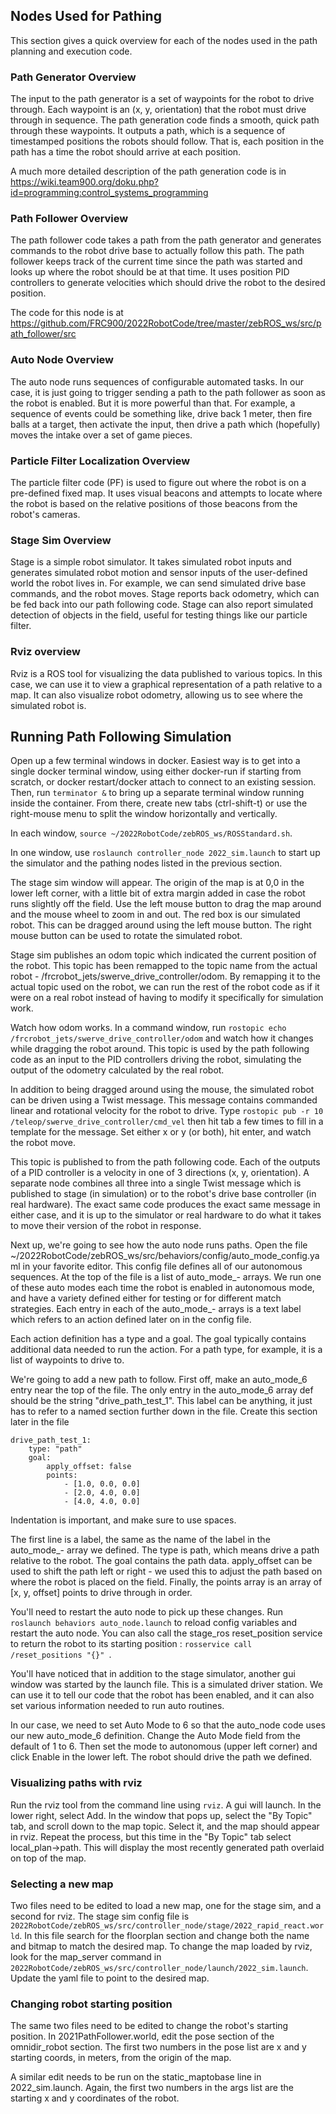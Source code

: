 ##  Nodes Used for Pathing ## 

This section gives a quick overview for each of the nodes used in the path planning and execution code.

###  Path Generator Overview ### 

The input to the path generator is a set of waypoints for the robot to drive through.  Each waypoint is an (x, y, orientation) that the robot must drive through in sequence. The path generation code finds a smooth, quick path through these waypoints.  It outputs a path, which is a sequence of timestamped positions the robots should follow.  That is, each position in the path has a time the robot should arrive at each position.  

A much more detailed description of the path generation code is in https://wiki.team900.org/doku.php?id=programming:control_systems_programming
  
###  Path Follower Overview ### 

The path follower code takes a path from the path generator and generates commands to the robot drive base to actually follow this path.  The path follower keeps track of the current time since the path was started and looks up where the robot should be at that time.  It uses position PID controllers to generate velocities which should drive the robot to the desired position.

The code for this node is at https://github.com/FRC900/2022RobotCode/tree/master/zebROS_ws/src/path_follower/src

###  Auto Node Overview ### 

The auto node runs sequences of configurable automated tasks.  In our case, it is just going to trigger sending a path to the path follower as soon as the robot is enabled.  But it is more powerful than that.  For example, a sequence of events could be something like, drive back 1 meter, then fire balls at a target, then activate the input, then drive a path which (hopefully) moves the intake over a set of game pieces.

###  Particle Filter Localization Overview ### 

The particle filter code (PF) is used to figure out where the robot is on a pre-defined fixed map.  It uses visual beacons and attempts to locate where the robot is based on the relative positions of those beacons from the robot's cameras.  

###  Stage Sim Overview ### 

Stage is a simple robot simulator.  It takes simulated robot inputs and generates simulated robot motion and sensor inputs of the user-defined world the robot lives in.  For example, we can send simulated drive base commands, and the robot moves. Stage reports back odometry, which can be fed back into our path following code.  Stage can also report simulated detection of objects in the field, useful for testing things like our particle filter.

###  Rviz overview ### 

Rviz is a ROS tool for visualizing the data published to various topics. In this case, we can use it to view a graphical representation of a path relative to a map. It can also visualize robot odometry, allowing us to see where the simulated robot is.

##  Running Path Following Simulation ## 

Open up a few terminal windows in docker.  Easiest way is to get into a single docker terminal window, using either docker-run if starting from scratch, or docker restart/docker attach to connect to an existing session.  Then, run `terminator &` to bring up a separate terminal window running inside the container.  From there, create new tabs (ctrl-shift-t) or use the right-mouse menu to split the window horizontally and vertically.

In each window, `source ~/2022RobotCode/zebROS_ws/ROSStandard.sh`.

In one window, use `roslaunch controller_node 2022_sim.launch` to start up the simulator and the pathing nodes listed in the previous section.

The stage sim window will appear.  The origin of the map is at 0,0 in the lower left corner, with a little bit of extra margin added in case the robot runs slightly off the field.   Use the left mouse button to drag the map around and the mouse wheel to zoom in and out.  The red box is our simulated robot.  This can be dragged around using the left mouse button.  The right mouse button can be used to rotate the simulated robot.

Stage sim publishes an odom topic which indicated the current position of the robot.  This topic has been remapped to the topic name from the actual robot - /frcrobot_jets/swerve_drive_controller/odom.  By remapping it to the actual topic used on the robot, we can run the rest of the robot code as if it were on a real robot instead of having to modify it specifically for simulation work.

Watch how odom works.  In a command window, run `rostopic echo /frcrobot_jets/swerve_drive_controller/odom` and watch how it changes while dragging the robot around.  This topic is used by the path following code as an input to the PID controllers driving the robot, simulating the output of the odometry calculated by the real robot.

In addition to being dragged around using the mouse, the simulated robot can be driven using a Twist message. This message contains commanded linear and rotational velocity for the robot to drive.  Type `rostopic pub -r 10 /teleop/swerve_drive_controller/cmd_vel` then hit tab a few times to fill in a template for the message.  Set either x or y (or both), hit enter, and watch the robot move.

This topic is published to from the path following code.  Each of the outputs of a PID controller is a velocity in one of 3 directions (x, y, orientation).  A separate node combines all three into a single Twist message which is published to stage (in simulation) or to the robot's drive base controller (in real hardware). The exact same code produces the exact same message in either case, and it is up to the simulator or real hardware to do what it takes to move their version of the robot in response.

Next up, we're going to see how the auto node runs paths.  Open the file ~/2022RobotCode/zebROS_ws/src/behaviors/config/auto_mode_config.yaml in your favorite editor.  This config file defines all of our autonomous sequences.  At the top of the file is a list of auto_mode_- arrays. We run one of these auto modes each time the robot is enabled in autonomous mode, and have a variety defined either for testing or for different match strategies.  Each entry in each of the auto_mode_- arrays is a text label which refers to an action defined later on in the config file.

Each action definition has a type and a goal. The goal typically contains additional data needed to run the action.  For a path type, for example, it is a list of waypoints to drive to. 

We're going to add a new path to follow. First off, make an auto_mode_6 entry near the top of the file.  The only entry in the auto_mode_6 array def should be the string "drive_path_test_1". This label can be anything, it just has to refer to a named section further down in the file.  Create this section later in the file

```
drive_path_test_1:
    type: "path"
    goal:
        apply_offset: false 
        points:
            - [1.0, 0.0, 0.0]
            - [2.0, 4.0, 0.0] 
            - [4.0, 4.0, 0.0] 
```

Indentation is important, and make sure to use spaces.

The first line is a label, the same as the name of the label in the auto_mode_- array we defined.  The type is path, which means drive a path relative to the robot.  The goal contains the path data. apply_offset can be used to shift the path left or right - we used this to adjust the path based on where the robot is placed on the field.  Finally, the points array is an array of [x, y, offset] points to drive through in order.

You'll need to restart the auto node to pick up these changes.  Run `roslaunch behaviors auto_node.launch` to reload config variables and restart the auto node.  You can also call the stage_ros reset_position service to return the robot to its starting position : `rosservice call /reset_positions "{}" `.

You'll have noticed that in addition to the stage simulator, another gui window was started by the launch file. This is a simulated driver station. We can use it to tell our code that the robot has been enabled, and it can also set various information needed to run auto routines.

In our case, we need to set Auto Mode to 6 so that the auto_node code uses our new auto_mode_6 definition.  Change the Auto Mode field from the default of 1 to 6.  Then set the mode to autonomous (upper left corner) and click Enable in the lower left. The robot should drive the path we defined.

###  Visualizing paths with rviz ### 

Run the rviz tool from the command line using `rviz`.  A gui will launch.  In the lower right, select Add. In the window that pops up, select the "By Topic" tab, and scroll down to the map topic. Select it, and the map should appear in rviz. Repeat the process, but this time in the "By Topic" tab select local_plan->path.  This will display the most recently generated path overlaid on top of the map.

###  Selecting a new map ### 

Two files need to be edited to load a new map, one for the stage sim, and a second for rviz.  The stage sim config file is `2022RobotCode/zebROS_ws/src/controller_node/stage/2022_rapid_react.world`. In this file search for the floorplan section and change both the name and bitmap to match the desired map.  To change the map loaded by rviz, look for the map_server command in `2022RobotCode/zebROS_ws/src/controller_node/launch/2022_sim.launch`.  Update the yaml file to point to the desired map.

###  Changing robot starting position ### 

The same two files need to be edited to change the robot's starting position.  In 2021PathFollower.world, edit the pose section of the omnidir_robot section. The first two numbers in the pose list are x and y starting coords, in meters, from the origin of the map.

A similar edit needs to be run on the static_maptobase line in 2022_sim.launch. Again, the first two numbers in the args list are the starting x and y coordinates of the robot.


